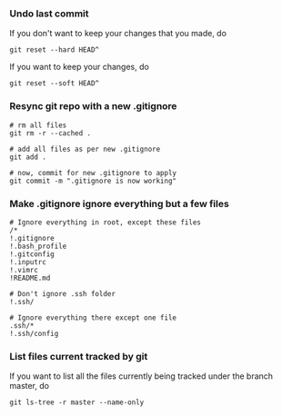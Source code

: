 ### Undo last commit

If you don't want to keep your changes that you made, do

```
git reset --hard HEAD^
```

If you want to keep your changes, do

```
git reset --soft HEAD^
```


### Resync git repo with a new .gitignore


```
# rm all files
git rm -r --cached .

# add all files as per new .gitignore
git add .

# now, commit for new .gitignore to apply
git commit -m ".gitignore is now working"
```


### Make .gitignore ignore everything but a few files

```
# Ignore everything in root, except these files
/*
!.gitignore
!.bash_profile
!.gitconfig
!.inputrc
!.vimrc
!README.md

# Don't ignore .ssh folder
!.ssh/

# Ignore everything there except one file
.ssh/*
!.ssh/config
```


### List files current tracked by git

If you want to list all the files currently being tracked under the branch master, do

```
git ls-tree -r master --name-only
```